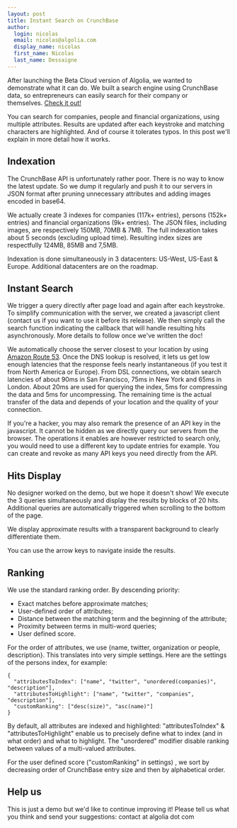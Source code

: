 ```yaml
---
layout: post
title: Instant Search on CrunchBase
author:
  login: nicolas
  email: nicolas@algolia.com
  display_name: nicolas
  first_name: Nicolas
  last_name: Dessaigne
---
```


After launching the Beta Cloud version of Algolia, we wanted to demonstrate
what it can do. We built a search engine using CrunchBase data, so
entrepreneurs can easily search for their company or themselves. [Check it
out!](http://www.algolia.com/demo/crunchbase/)

You can search for companies, people and financial organizations, using
multiple attributes. Results are updated after each keystroke and matching
characters are highlighted. And of course it tolerates typos. In this post
we'll explain in more detail how it works.

## Indexation

The CrunchBase API is unfortunately rather poor. There is no way to know the
latest update. So we dump it regularly and push it to our servers in JSON
format after pruning unnecessary attributes and adding images encoded in
base64.

We actually create 3 indexes for companies (117k+ entries), persons (152k+
entries) and financial organizations (9k+ entries). The JSON files, including
images, are respectively 150MB, 70MB & 7MB.  The full indexation takes about 5
seconds (excluding upload time). Resulting index sizes are respectfully 124MB,
85MB and 7,5MB.

Indexation is done simultaneously in 3 datacenters: US-West, US-East & Europe.
Additional datacenters are on the roadmap.

## Instant Search

We trigger a query directly after page load and again after each keystroke. To
simplify communication with the server, we created a javascript client
(contact us if you want to use it before its release). We then simply call the
search function indicating the callback that will handle resulting hits
asynchronously. More details to follow once we've written the doc!

We automatically choose the server closest to your location by using [Amazon
Route 53](http://aws.amazon.com/route53/). Once the DNS lookup is resolved, it
lets us get low enough latencies that the response feels nearly instantaneous
(if you test it from North America or Europe). From DSL connections, we obtain
search latencies of about 90ms in San Francisco, 75ms in New York and 65ms in
London. About 20ms are used for querying the index, 5ms for compressing the
data and 5ms for uncompressing. The remaining time is the actual transfer of
the data and depends of your location and the quality of your connection.

If you're a hacker, you may also remark the presence of an API key in the
javascript. It cannot be hidden as we directly query our servers from the
browser. The operations it enables are however restricted to search only, you
would need to use a different key to update entries for example. You can
create and revoke as many API keys you need directly from the API.

## Hits Display

No designer worked on the demo, but we hope it doesn't show! We execute the 3
queries simultaneously and display the results by blocks of 20 hits.
Additional queries are automatically triggered when scrolling to the bottom of
the page.

We display approximate results with a transparent background to clearly
differentiate them.

You can use the arrow keys to navigate inside the results.

## Ranking

We use the standard ranking order. By descending priority:

  * Exact matches before approximate matches;
  * User-defined order of attributes;
  * Distance between the matching term and the beginning of the attribute;
  * Proximity between terms in multi-word queries;
  * User defined score.

For the order of attributes, we use {name, twitter, organization or people,
description}. This translates into very simple settings. Here are the settings
of the persons index, for example:

    
    {
      "attributesToIndex": ["name", "twitter", "unordered(companies)", "description"],
      "attributesToHighlight": ["name", "twitter", "companies", "description"],
      "customRanking": ["desc(size)", "asc(name)"]
    }

By default, all attributes are indexed and highlighted: "attributesToIndex" &
"attributesToHighlight" enable us to precisely define what to index (and in
what order) and what to highlight. The "unordered" modifier disable ranking
between values of a multi-valued attributes.

For the user defined score ("customRanking" in settings) , we sort by
decreasing order of CrunchBase entry size and then by alphabetical order.

## Help us

This is just a demo but we'd like to continue improving it! Please tell us
what you think and send your suggestions: contact at algolia dot com

